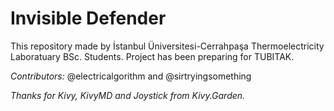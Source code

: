 # Invisible Defender
This repository made by İstanbul Üniversitesi-Cerrahpaşa 
Thermoelectricity Laboratuary BSc. Students. Project has 
been preparing for TUBITAK. 

_Contributors:_ @electricalgorithm and @sirtryingsomething

_Thanks for Kivy, KivyMD and Joystick from Kivy.Garden._